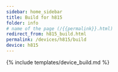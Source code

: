 ```yaml
---
sidebar: home_sidebar
title: Build for h815
folder: info
# name of the page (/{{permalink}}.html)
redirect_from: h815_build.html
permalink: /devices/h815/build
device: h815
---
```

{% include templates/device_build.md %}
